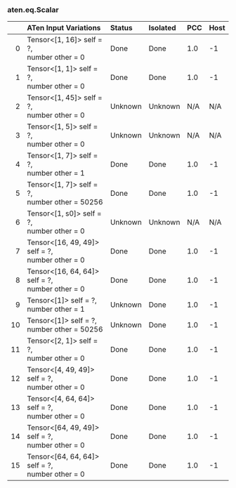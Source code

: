 ### aten.eq.Scalar
|    | ATen Input Variations                              | Status   | Isolated   | PCC   | Host   |
|---:|:---------------------------------------------------|:---------|:-----------|:------|:-------|
|  0 | Tensor<[1, 16]> self = ?,<br>number other = 0      | Done     | Done       | 1.0   | -1     |
|  1 | Tensor<[1, 1]> self = ?,<br>number other = 0       | Done     | Done       | 1.0   | -1     |
|  2 | Tensor<[1, 45]> self = ?,<br>number other = 0      | Unknown  | Unknown    | N/A   | N/A    |
|  3 | Tensor<[1, 5]> self = ?,<br>number other = 0       | Unknown  | Unknown    | N/A   | N/A    |
|  4 | Tensor<[1, 7]> self = ?,<br>number other = 1       | Done     | Done       | 1.0   | -1     |
|  5 | Tensor<[1, 7]> self = ?,<br>number other = 50256   | Done     | Done       | 1.0   | -1     |
|  6 | Tensor<[1, s0]> self = ?,<br>number other = 0      | Unknown  | Unknown    | N/A   | N/A    |
|  7 | Tensor<[16, 49, 49]> self = ?,<br>number other = 0 | Done     | Done       | 1.0   | -1     |
|  8 | Tensor<[16, 64, 64]> self = ?,<br>number other = 0 | Done     | Done       | 1.0   | -1     |
|  9 | Tensor<[1]> self = ?,<br>number other = 1          | Unknown  | Done       | 1.0   | -1     |
| 10 | Tensor<[1]> self = ?,<br>number other = 50256      | Unknown  | Done       | 1.0   | -1     |
| 11 | Tensor<[2, 1]> self = ?,<br>number other = 0       | Done     | Done       | 1.0   | -1     |
| 12 | Tensor<[4, 49, 49]> self = ?,<br>number other = 0  | Done     | Done       | 1.0   | -1     |
| 13 | Tensor<[4, 64, 64]> self = ?,<br>number other = 0  | Done     | Done       | 1.0   | -1     |
| 14 | Tensor<[64, 49, 49]> self = ?,<br>number other = 0 | Done     | Done       | 1.0   | -1     |
| 15 | Tensor<[64, 64, 64]> self = ?,<br>number other = 0 | Done     | Done       | 1.0   | -1     |

